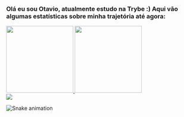 ### Olá eu sou Otavio, atualmente estudo na Trybe :) Aqui vão algumas estatísticas sobre minha trajetória até agora:

<div>
  <a href="https://github.com/OtavioRL">
  <img height="180em" src="https://github-readme-stats.vercel.app/api?username=OtavioRL&show_icons=true&theme=tokyonight&include_all_commits=true&count_private=true"/>
  <img height="180em" src="https://github-readme-stats.vercel.app/api/top-langs/?username=OtavioRL&layout=compact&langs_count=7&theme=tokyonight"/>
</div>
  
<div>
  <a href="https://www.linkedin.com/in/otavio-rodrigues-lopes-8251821b7" target="_blank"><img src="https://img.shields.io/badge/-LinkedIn-%230077B5?style=for-the-badge&logo=linkedin&logoColor=white" target="_blank"></a> 
 
  ![Snake animation](https://github.com/OtavioRL/OtavioRL/blob/output/github-contribution-grid-snake.svg)
  </div>
